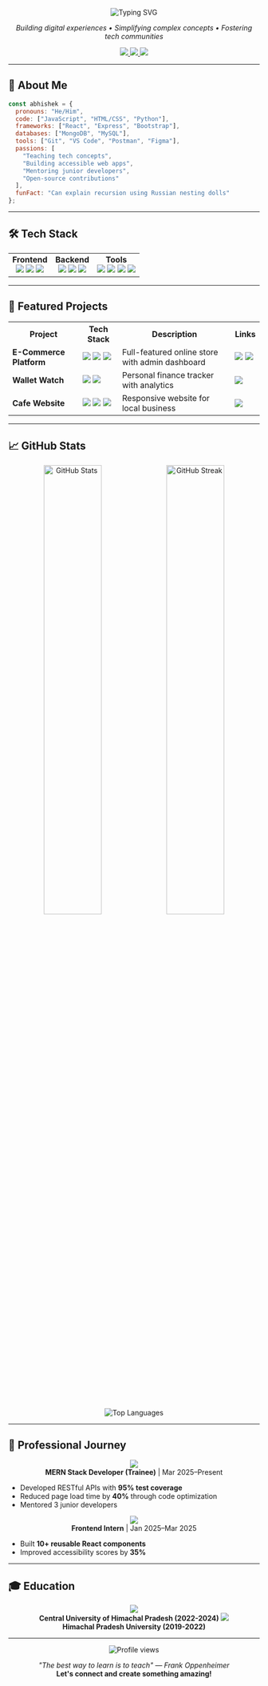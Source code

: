 <!-- Animated Typing SVG -->
<p align="center">
  <img 
    src="https://readme-typing-svg.demolab.com?font=Fira+Code&size=28&pause=1000&color=1E90FF&center=true&vCenter=true&width=600&lines=Hi%2C+I%27m+Abhi+%F0%9F%91%8B;Full+Stack+%7C+Frontend+Dev+%F0%9F%A7%99%E2%80%8D%E2%99%82%EF%B8%8F;Always+Learning+%F0%9F%92%AB;Crafting+Code%2C+Creating+Magic+%E2%9C%A8" 
    alt="Typing SVG"
    title="Hey there! I'm Abhi 🚀"
  />
</p>

<p align="center">
  <em>Building digital experiences • Simplifying complex concepts • Fostering tech communities</em>
</p>

<p align="center">
  <a href="https://www.linkedin.com/in/your-linkedin">
    <img src="https://img.shields.io/badge/-LinkedIn-0077B5?style=for-the-badge&logo=linkedin&logoColor=white"/>
  </a>
  <a href="https://github.com/inurdream-abhi143">
    <img src="https://img.shields.io/badge/-GitHub-181717?style=for-the-badge&logo=github&logoColor=white"/>
  </a>
  <a href="mailto:youremail@example.com">
    <img src="https://img.shields.io/badge/-Email-D14836?style=for-the-badge&logo=gmail&logoColor=white"/>
  </a>
</p>

---

## 🌟 About Me

```javascript
const abhishek = {
  pronouns: "He/Him",
  code: ["JavaScript", "HTML/CSS", "Python"],
  frameworks: ["React", "Express", "Bootstrap"],
  databases: ["MongoDB", "MySQL"],
  tools: ["Git", "VS Code", "Postman", "Figma"],
  passions: [
    "Teaching tech concepts",
    "Building accessible web apps",
    "Mentoring junior developers",
    "Open-source contributions"
  ],
  funFact: "Can explain recursion using Russian nesting dolls"
};
```

---

## 🛠️ Tech Stack

<div align="center">

<table>
  <tr>
    <td align="center">
      <b>Frontend</b><br>
      <img src="https://img.shields.io/badge/-React-61DAFB?style=for-the-badge&logo=react&logoColor=black"/>
      <img src="https://img.shields.io/badge/-Vite-646CFF?style=for-the-badge&logo=vite&logoColor=white"/>
      <img src="https://img.shields.io/badge/-Bootstrap-7952B3?style=for-the-badge&logo=bootstrap&logoColor=white"/>
    </td>
    <td align="center">
      <b>Backend</b><br>
      <img src="https://img.shields.io/badge/-Node.js-339933?style=for-the-badge&logo=node.js&logoColor=white"/>
      <img src="https://img.shields.io/badge/-Express-000000?style=for-the-badge&logo=express&logoColor=white"/>
      <img src="https://img.shields.io/badge/-MongoDB-47A248?style=for-the-badge&logo=mongodb&logoColor=white"/>
    </td>
    <td align="center">
      <b>Tools</b><br>
      <img src="https://img.shields.io/badge/-Git-F05032?style=for-the-badge&logo=git&logoColor=white"/>
      <img src="https://img.shields.io/badge/-VS%20Code-007ACC?style=for-the-badge&logo=visual-studio-code&logoColor=white"/>
      <img src="https://img.shields.io/badge/-Postman-FF6C37?style=for-the-badge&logo=postman&logoColor=white"/>
      <img src="https://img.shields.io/badge/-Figma-F24E1E?style=for-the-badge&logo=figma&logoColor=white"/>
    </td>
  </tr>
</table>

</div>

---

## 🚀 Featured Projects

<div align="center">

<table>
  <tr>
    <th>Project</th>
    <th>Tech Stack</th>
    <th>Description</th>
    <th>Links</th>
  </tr>
  <tr>
    <td><b>E-Commerce Platform</b></td>
    <td>
      <img src="https://img.shields.io/badge/-React-61DAFB?style=flat-square&logo=react&logoColor=black"/>
      <img src="https://img.shields.io/badge/-Vite-646CFF?style=flat-square&logo=vite&logoColor=white"/>
      <img src="https://img.shields.io/badge/-Context%20API-764ABC?style=flat-square&logo=react&logoColor=white"/>
    </td>
    <td>Full-featured online store with admin dashboard</td>
    <td>
      <a href="#"><img src="https://img.shields.io/badge/-Code-181717?style=flat-square&logo=github"/></a>
      <a href="#"><img src="https://img.shields.io/badge/-Live_Demo-FF7139?style=flat-square&logo=vercel&logoColor=white"/></a>
    </td>
  </tr>
  <tr>
    <td><b>Wallet Watch</b></td>
    <td>
      <img src="https://img.shields.io/badge/-React-61DAFB?style=flat-square&logo=react&logoColor=black"/>
      <img src="https://img.shields.io/badge/-useReducer-764ABC?style=flat-square&logo=react&logoColor=white"/>
    </td>
    <td>Personal finance tracker with analytics</td>
    <td>
      <a href="#"><img src="https://img.shields.io/badge/-Code-181717?style=flat-square&logo=github"/></a>
    </td>
  </tr>
  <tr>
    <td><b>Cafe Website</b></td>
    <td>
      <img src="https://img.shields.io/badge/-HTML-E44D26?style=flat-square&logo=html5&logoColor=white"/>
      <img src="https://img.shields.io/badge/-CSS-1572B6?style=flat-square&logo=css3&logoColor=white"/>
      <img src="https://img.shields.io/badge/-Bootstrap-7952B3?style=flat-square&logo=bootstrap&logoColor=white"/>
    </td>
    <td>Responsive website for local business</td>
    <td>
      <a href="#"><img src="https://img.shields.io/badge/-Code-181717?style=flat-square&logo=github"/></a>
    </td>
  </tr>
</table>

</div>

---

## 📈 GitHub Stats

<p align="center">
  <img src="https://github-readme-stats.vercel.app/api?username=inurdream-abhi143&show_icons=true&theme=radical" alt="GitHub Stats" width="48%"/>
  <img src="https://github-readme-streak-stats.herokuapp.com/?user=inurdream-abhi143&theme=radical" alt="GitHub Streak" width="48%"/>
</p>
<p align="center">
  <img src="https://github-readme-stats.vercel.app/api/top-langs/?username=inurdream-abhi143&layout=compact&theme=radical" alt="Top Languages"/>
</p>

---

## 💼 Professional Journey

<div align="center">

<img src="https://img.shields.io/badge/-Kaspro%20Solutions%20Pvt.%20Ltd.-333?style=for-the-badge&labelColor=333&logo=briefcase&logoColor=white"/>
<br>
<b>MERN Stack Developer (Trainee)</b> | Mar 2025–Present
<ul align="left">
  <li>Developed RESTful APIs with <b>95% test coverage</b></li>
  <li>Reduced page load time by <b>40%</b> through code optimization</li>
  <li>Mentored 3 junior developers</li>
</ul>

<img src="https://img.shields.io/badge/-Neo--Crew%20Technology-333?style=for-the-badge&labelColor=333&logo=briefcase&logoColor=white"/>
<br>
<b>Frontend Intern</b> | Jan 2025–Mar 2025
<ul align="left">
  <li>Built <b>10+ reusable React components</b></li>
  <li>Improved accessibility scores by <b>35%</b></li>
</ul>

</div>

---

## 🎓 Education

<div align="center">

<img src="https://img.shields.io/badge/-MCA-7.13%20CGPA-blueviolet?style=for-the-badge"/>
<br>
<b>Central University of Himachal Pradesh (2022-2024)</b>

<img src="https://img.shields.io/badge/-B.Sc.-7.54%20CGPA-blue?style=for-the-badge"/>
<br>
<b>Himachal Pradesh University (2019-2022)</b>

</div>

---

<p align="center">
  <img src="https://komarev.com/ghpvc/?username=inurdream-abhi143&label=Profile+Views&color=blueviolet&style=flat-square" alt="Profile views"/>
</p>
<p align="center">
  <em>"The best way to learn is to teach" — Frank Oppenheimer</em><br>
  <b>Let's connect and create something amazing!</b>
</p>
